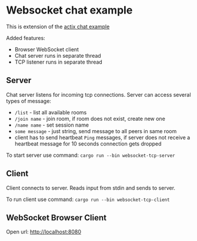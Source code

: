 # Websocket chat example

This is extension of the [actix chat example](https://github.com/actix/actix/tree/master/examples/chat)

Added features:

- Browser WebSocket client
- Chat server runs in separate thread
- TCP listener runs in separate thread

## Server

Chat server listens for incoming tcp connections. Server can access several types of message:

- `/list` - list all available rooms
- `/join name` - join room, if room does not exist, create new one
- `/name name` - set session name
- `some message` - just string, send message to all peers in same room
- client has to send heartbeat `Ping` messages, if server does not receive a heartbeat message for 10 seconds connection gets dropped

To start server use command: `cargo run --bin websocket-tcp-server`

## Client

Client connects to server. Reads input from stdin and sends to server.

To run client use command: `cargo run --bin websocket-tcp-client`

## WebSocket Browser Client

Open url: <http://localhost:8080>
